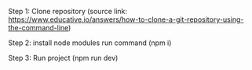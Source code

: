 Step 1: Clone repository (source link: https://www.educative.io/answers/how-to-clone-a-git-repository-using-the-command-line)

Step 2: install node modules run command (npm i)

Step 3: Run project (npm run dev)